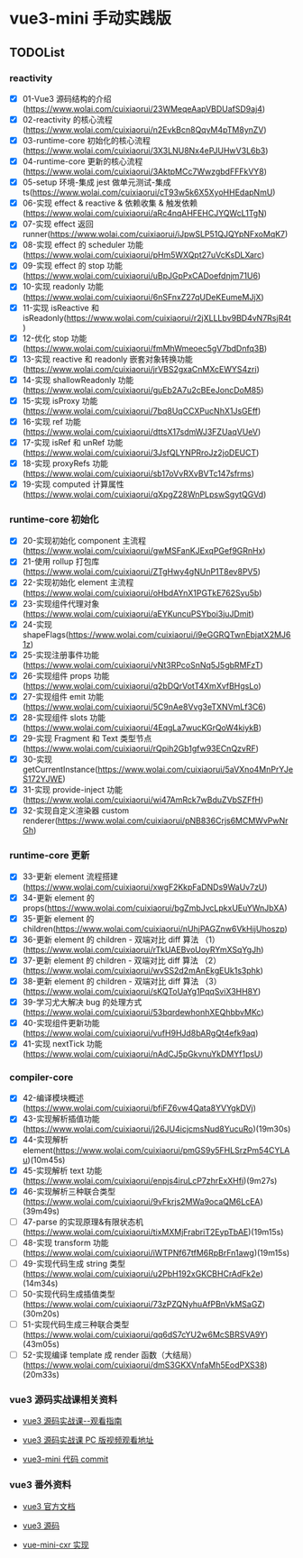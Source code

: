 # vue3-mini 手动实践版

## TODOList

### **reactivity**

- [x] 01-Vue3 源码结构的介绍(<https://www.wolai.com/cuixiaorui/23WMeqeAapVBDUafSD9aj4>)
- [x] 02-reactivity 的核心流程(<https://www.wolai.com/cuixiaorui/n2EvkBcn8QqvM4pTM8ynZV>)
- [x] 03-runtime-core 初始化的核心流程(<https://www.wolai.com/cuixiaorui/3X3LNU8Nx4ePJUHwV3L6b3>)
- [x] 04-runtime-core 更新的核心流程(<https://www.wolai.com/cuixiaorui/3AktpMCc7WwzgbdFFFkVY8>)
- [x] 05-setup 环境-集成 jest 做单元测试-集成 ts(<https://www.wolai.com/cuixiaorui/cT93w5k6X5XyoHHEdapNmU>)
- [x] 06-实现 effect & reactive & 依赖收集 & 触发依赖(<https://www.wolai.com/cuixiaorui/aRc4nqAHFEHCJYQWcL1TgN>)
- [x] 07-实现 effect 返回 runner(<https://www.wolai.com/cuixiaorui/iJpwSLP51QJQYpNFxoMqK7>)
- [x] 08-实现 effect 的 scheduler 功能(<https://www.wolai.com/cuixiaorui/pHm5WXQpt27uVcKsDLXarc>)
- [x] 09-实现 effect 的 stop 功能(<https://www.wolai.com/cuixiaorui/uBpJGpPxCADoefdnjm71U6>)
- [x] 10-实现 readonly 功能(<https://www.wolai.com/cuixiaorui/6nSFnxZ27qUDeKEumeMJjX>)
- [x] 11-实现 isReactive 和 isReadonly(<https://www.wolai.com/cuixiaorui/r2jXLLLbv9BD4vN7RsjR4t>)
- [x] 12-优化 stop 功能(<https://www.wolai.com/cuixiaorui/fmMhWmeoec5gV7bdDnfq3B>)
- [x] 13-实现 reactive 和 readonly 嵌套对象转换功能(<https://www.wolai.com/cuixiaorui/jrVBS2gxaCnMXcEWYS4zri>)
- [x] 14-实现 shallowReadonly 功能(<https://www.wolai.com/cuixiaorui/guEb2A7u2cBEeJoncDoM85>)
- [x] 15-实现 isProxy 功能(<https://www.wolai.com/cuixiaorui/7bq8UqCCXPucNhX1JsGEff>)
- [x] 16-实现 ref 功能(<https://www.wolai.com/cuixiaorui/dttsX17sdmWJ3FZUaqVUeV>)
- [x] 17-实现 isRef 和 unRef 功能(<https://www.wolai.com/cuixiaorui/3JsfQLYNPRroJz2joDEUCT>)
- [x] 18-实现 proxyRefs 功能(<https://www.wolai.com/cuixiaorui/sb17oVvRXvBVTc147sfrms>)
- [x] 19-实现 computed 计算属性(<https://www.wolai.com/cuixiaorui/qXpgZ28WnPLpswSgytQGVd>)

### **runtime-core 初始化**

- [x] 20-实现初始化 component 主流程(<https://www.wolai.com/cuixiaorui/gwMSFanKJExqPGef9GRnHx>)
- [x] 21-使用 rollup 打包库(<https://www.wolai.com/cuixiaorui/ZTgHwy4gNUnP1T8ev8PV5>)
- [x] 22-实现初始化 element 主流程(<https://www.wolai.com/cuixiaorui/oHbdAYnX1PGTkE762Syu5b>)
- [x] 23-实现组件代理对象(<https://www.wolai.com/cuixiaorui/aEYKuncuPSYboi3juJDmit>)
- [x] 24-实现 shapeFlags(<https://www.wolai.com/cuixiaorui/i9eGGRQTwnEbjatX2MJ61z>)
- [x] 25-实现注册事件功能(<https://www.wolai.com/cuixiaorui/vNt3RPcoSnNq5J5gbRMFzT>)
- [x] 26-实现组件 props 功能(<https://www.wolai.com/cuixiaorui/q2bDQrVotT4XmXvfBHgsLo>)
- [x] 27-实现组件 emit 功能(<https://www.wolai.com/cuixiaorui/5C9nAe8Vvg3eTXNVmLf3C6>)
- [x] 28-实现组件 slots 功能(<https://www.wolai.com/cuixiaorui/4EqgLa7wucKGrQoW4kiykB>)
- [x] 29-实现 Fragment 和 Text 类型节点(<https://www.wolai.com/cuixiaorui/rQpih2Gb1gfw93ECnQzvRF>)
- [x] 30-实现 getCurrentInstance(<https://www.wolai.com/cuixiaorui/5aVXno4MnPrYJeS172YJWE>)
- [x] 31-实现 provide-inject 功能(<https://www.wolai.com/cuixiaorui/wi47AmRck7wBduZVbSZFfH>)
- [x] 32-实现自定义渲染器 custom renderer(<https://www.wolai.com/cuixiaorui/pNB836Crjs6MCMWvPwNrGh>)

### **runtime-core 更新**

- [x] 33-更新 element 流程搭建(<https://www.wolai.com/cuixiaorui/xwgF2KkpFaDNDs9WaUv7zU>)
- [x] 34-更新 element 的 props(<https://www.wolai.com/cuixiaorui/bgZmbJvcLpkxUEuYWnJbXA>)
- [x] 35-更新 element 的 children(<https://www.wolai.com/cuixiaorui/nUhjPAGZnw6VkHijUhoszp>)
- [x] 36-更新 element 的 children - 双端对比 diff 算法 （1）(<https://www.wolai.com/cuixiaorui/rTkUAEBvoUoyRYmXSqYgJh>)
- [x] 37-更新 element 的 children - 双端对比 diff 算法 （2）(<https://www.wolai.com/cuixiaorui/wvSS2d2mAnEkgEUk1s3phk>)
- [x] 38-更新 element 的 children - 双端对比 diff 算法 （3）(<https://www.wolai.com/cuixiaorui/sKQToUaYg1PqqSviX3HH8Y>)
- [x] 39-学习尤大解决 bug 的处理方式(<https://www.wolai.com/cuixiaorui/53bqrdewhonhXEQhbbvMKc>)
- [x] 40-实现组件更新功能(<https://www.wolai.com/cuixiaorui/vufH9HJd8bARgQt4efk9aq>)
- [x] 41-实现 nextTick 功能(<https://www.wolai.com/cuixiaorui/nAdCJ5pGkvnuYkDMYf1psU>)

### **compiler-core**

- [x] 42-编译模块概述(<https://www.wolai.com/cuixiaorui/bfiFZ6vw4Qata8YVYgkDVj>)
- [x] 43-实现解析插值功能(<https://www.wolai.com/cuixiaorui/j26JU4icjcmsNud8YucuRo>)(19m30s)
- [x] 44-实现解析 element(<https://www.wolai.com/cuixiaorui/pmGS9y5FHLSrzPm54CYLAu>)(10m45s)
- [x] 45-实现解析 text 功能(<https://www.wolai.com/cuixiaorui/enpjs4iruLcP7zhrExXHfi>)(9m27s)
- [x] 46-实现解析三种联合类型(<https://www.wolai.com/cuixiaorui/9vFkrjs2MWa9ocaQM6LcEA>)(39m49s)
- [ ] 47-parse 的实现原理&有限状态机(<https://www.wolai.com/cuixiaorui/tixMXMjFrabriT2EypTbAE>)(19m15s)
- [ ] 48-实现 transform 功能(<https://www.wolai.com/cuixiaorui/iWTPNf67tfM6RpBrFn1awg>)(19m15s)
- [ ] 49-实现代码生成 string 类型(<https://www.wolai.com/cuixiaorui/u2PbH192xGKCBHCrAdFk2e>)(14m34s)
- [ ] 50-实现代码生成插值类型(<https://www.wolai.com/cuixiaorui/73zPZQNyhuAfPBnVkMSaGZ>)(30m20s)
- [ ] 51-实现代码生成三种联合类型(<https://www.wolai.com/cuixiaorui/qq6dS7cYU2w6McSBRSVA9Y>)(43m05s)
- [ ] 52-实现编译 template 成 render 函数（大结局）(<https://www.wolai.com/cuixiaorui/dmS3GKXVnfaMh5EodPXS38>)(20m33s)

### vue3 源码实战课相关资料

- [vue3 源码实战课--观看指南](https://www.wolai.com/cuixiaorui/f3suaYxX5iu7FD6mQUhHuW)

- [vue3 源码实战课 PC 版视频观看地址](https://appewiejl9g3764.h5.xiaoeknow.com/v1/course/column/p_61fb595ce4b0beaee4275e1e?type=3)

- [vue3-mini 代码 commit](https://github.com/cuixiaorui/teach-vue-practice/commits/main)

### vue3 番外资料

- [vue3 官方文档](https://v3.cn.vuejs.org/)

- [vue3 源码](https://github.com/vuejs/core)

- [vue-mini-cxr 实现](https://github.com/cuixiaorui/mini-vue)
